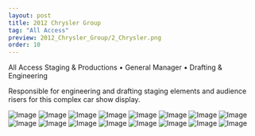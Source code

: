 ```yaml
---
layout: post
title: 2012 Chrysler Group
tag: "All Access"
preview: 2012_Chrysler_Group/2_Chrysler.png
order: 10
---
```

All Access Staging & Productions • General Manager • Drafting & Engineering

Responsible for engineering and drafting staging elements and audience risers for this complex car show display.

![Image](1_Chrysler.png)
![Image](2_Chrysler.png)
![Image](3_Chrysler.png)
![Image](4_Chrysler.png)
![Image](5_Chrysler.png)
![Image](6_Chrysler.png)
![Image](7_Chrysler.png)
![Image](8_Chrysler.png)
![Image](9_Chrysler.png)
![Image](10_Chrysler.png)
![Image](11_Chrysler.png)
![Image](12_Chrysler.png)
![Image](13_Chrysler.png)
![Image](14_Chrysler.png)
![Image](15_Chrysler.png)
![Image](16_Chrysler.png)